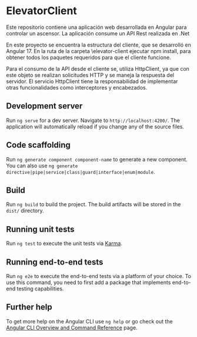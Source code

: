 # ElevatorClient

Este repositorio contiene una aplicación web desarrollada en Angular para controlar un ascensor. La aplicación consume un API Rest realizada en .Net

En este proyecto se encuentra la estructura del cliente, que se desarrolló en Angular 17. En la ruta de la carpeta \elevator-client ejecutar npm install, para obtener todos los paquetes requeridos para que el cliente funcione.

Para el consumo de la API desde el cliente se, utiliza HttpClient, ya que con este objeto se realizan solicitudes HTTP y se maneja la respuesta del servidor. El servicio HttpClient tiene la responsabilidad de implementar otras funcionalidades como interceptores y encabezados.

## Development server

Run `ng serve` for a dev server. Navigate to `http://localhost:4200/`. The application will automatically reload if you change any of the source files.

## Code scaffolding

Run `ng generate component component-name` to generate a new component. You can also use `ng generate directive|pipe|service|class|guard|interface|enum|module`.

## Build

Run `ng build` to build the project. The build artifacts will be stored in the `dist/` directory.

## Running unit tests

Run `ng test` to execute the unit tests via [Karma](https://karma-runner.github.io).

## Running end-to-end tests

Run `ng e2e` to execute the end-to-end tests via a platform of your choice. To use this command, you need to first add a package that implements end-to-end testing capabilities.

## Further help

To get more help on the Angular CLI use `ng help` or go check out the [Angular CLI Overview and Command Reference](https://angular.io/cli) page.
